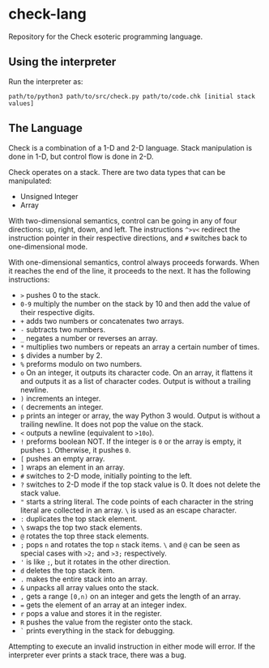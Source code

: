 # check-lang

Repository for the Check esoteric programming language.

## Using the interpreter

Run the interpreter as:

    path/to/python3 path/to/src/check.py path/to/code.chk [initial stack values]

## The Language

Check is a combination of a 1-D and 2-D language. Stack manipulation is done in 1-D, but control flow is done in 2-D.

Check operates on a stack. There are two data types that can be manipulated:

- Unsigned Integer
- Array

With two-dimensional semantics, control can be going in any of four directions: up, right, down, and left. The instructions `^>v<` redirect the instruction pointer in their respective directions, and `#` switches back to one-dimensional mode.

With one-dimensional semantics, control always proceeds forwards. When it reaches the end of the line, it proceeds to the next. It has the following instructions:

- `>` pushes 0 to the stack.
- `0-9` multiply the number on the stack by 10 and then add the value of their respective digits.
- `+` adds two numbers or concatenates two arrays.
- `-` subtracts two numbers.
- `_` negates a number or reverses an array.
- `*` multiplies two numbers or repeats an array a certain number of times.
- `$` divides a number by 2.
- `%` preforms modulo on two numbers.
- `o` On an integer, it outputs its character code. On an array, it flattens it and outputs it as a list of character codes. Output is without a trailing newline.
- `)` increments an integer.
- `(` decrements an integer.
- `p` prints an integer or array, the way Python 3 would. Output is without a trailing newline. It does not pop the value on the stack.
- `<` outputs a newline (equivalent to `>10o`).
- `!` preforms boolean NOT. If the integer is `0` or the array is empty, it pushes `1`. Otherwise, it pushes `0`.
- `[` pushes an empty array.
- `]` wraps an element in an array.
- `#` switches to 2-D mode, initially pointing to the left.
- `?` switches to 2-D mode if the top stack value is 0. It does not delete the stack value.
- `"` starts a string literal. The code points of each character in the string literal are collected in an array. `\` is used as an escape character.
- `:` duplicates the top stack element.
- `\` swaps the top two stack elements.
- `@` rotates the top three stack elements.
- `;` pops `n` and rotates the top `n` stack items. `\` and `@` can be seen as special cases with `>2;` and `>3;` respectively.
- `'` is like `;`, but it rotates in the other direction.
- `d` deletes the top stack item.
- `.` makes the entire stack into an array.
- `&` unpacks all array values onto the stack.
- `,` gets a range `[0,n)` on an integer and gets the length of an array.
- `=` gets the element of an array at an integer index.
- `r` pops a value and stores it in the register.
- `R` pushes the value from the register onto the stack.
- `` ` `` prints everything in the stack for debugging.

Attempting to execute an invalid instruction in either mode will error. If the interpreter ever prints a stack trace, there was a bug.
